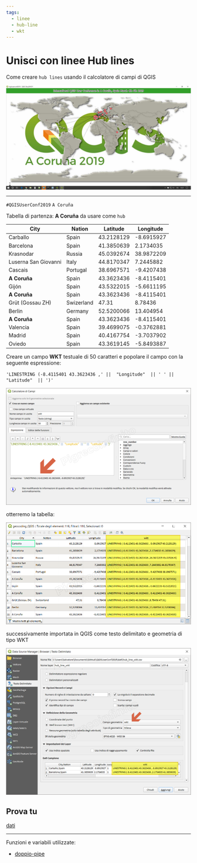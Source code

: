 ```yaml
---
tags:
  - linee
  - hub-line
  - wkt
---
```

# Unisci con linee Hub lines

Come creare `hub lines` usando il calcolatore di campi di QGIS

[![screen](../img/esempi/hub_lines/hub_lines_00.jpg)](../img/esempi/hub_lines/hub_lines_00.jpg)
****
`#QGISUserConf2019` `A Coruña`

Tabella di partenza: **A Coruña** da usare come `hub`

City|Nation|Latitude|Longitude
----|------|--------|---------
Carballo|Spain|43.2128129|-8.6915927
Barcelona|Spain|41.3850639|2.1734035
Krasnodar|Russia|45.0392674|38.9872209
Luserna San Giovanni|Italy|44.8170347|7.2445882
Cascais|Portugal|38.6967571|-9.4207438
**A Coruña**|Spain|43.3623436|-8.4115401
Gijón|Spain|43.5322015|-5.6611195
**A Coruña**|Spain|43.3623436|-8.4115401
Grüt (Gossau ZH)|Swizerland|47.31|8.78436
Berlin|Germany|52.5200066|13.404954
**A Coruña**|Spain|43.3623436|-8.4115401
Valencia|Spain|39.4699075|-0.3762881
Madrid|Spain|40.4167754|-3.7037902
Oviedo|Spain|43.3619145|-5.8493887

Creare un campo **WKT** testuale di 50 caratteri e popolare il campo con la seguente espressione:

```
'LINESTRING (-8.4115401 43.3623436 ,' ||  "Longitude"  || ' ' ||  "Latitude"  || ')'
```

[![screen](../img/esempi/hub_lines/hub_lines_02.png)](../img/esempi/hub_lines/hub_lines_02.png)

otterremo la tabella:

[![screen](../img/esempi/hub_lines/hub_lines_01.png)](../img/esempi/hub_lines/hub_lines_01.png)

successivamente importata in QGIS come testo delimitato e geometria di tipo WKT

[![screen](../img/esempi/hub_lines/hub_lines_03.png)](../img/esempi/hub_lines/hub_lines_03.png)

## Prova tu

[dati](https://github.com/pigreco/QGISUserConf2019/tree/master/dati)

---

Funzioni e variabili utilizzate:

* [doppio-pipe](../gr_funzioni/operatori/operatori_unico.md#doppio-pipe)
